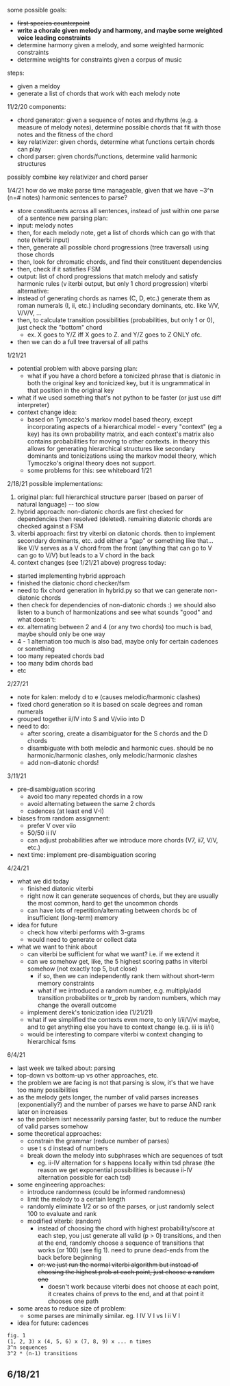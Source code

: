 some possible goals:
- ~~first species counterpoint~~
- **write a chorale given melody and harmony, and maybe some weighted voice leading constraints**
- determine harmony given a melody, and some weighted harmonic constraints
- determine weights for constraints given a corpus of music

steps:
- given a meldoy
- generate a list of chords that work with each melody note

11/2/20
components:
- chord generator: given a sequence of notes and rhythms (e.g. a measure of melody notes), determine possible chords that fit with those notes and the fitness of the chord
- key relativizer: given chords, determine what functions certain chords can play
- chord parser: given chords/functions, determine valid harmonic structures

possibly combine key relativizer and chord parser

1/4/21
how do we make parse time manageable, given that we have ~3^n (n=# notes) harmonic sentences to parse?
- store constituents across all sentences, instead of just within one parse of a sentence
new parsing plan:
- input: melody notes
- then, for each melody note, get a list of chords which can go with that note (viterbi input)
- then, generate all possible chord progressions (tree traversal) using those chords
- then, look for chromatic chords, and find their constituent dependencies
- then, check if it satisfies FSM
- output: list of chord progressions that match melody and satisfy harmonic rules (v iterbi output, but only 1 chord progression)
viterbi alternative:
- instead of generating chords as names (C, D, etc.) generate them as roman numerals (I, ii, etc.) including secondary dominants, etc. like V/V, V/V/V, ...
- then, to calculate transition possibilities (probabilities, but only 1 or 0), just check the "bottom" chord
  - ex. X goes to Y/Z iff X goes to Z. and Y/Z goes to Z ONLY ofc.
- then we can do a full tree traversal of all paths

1/21/21
- potential problem with above parsing plan:
  - what if you have a chord before a tonicized phrase that is diatonic in both the original key and tonicized key, but it is ungrammatical in that position in the original key
- what if we used something that's not python to be faster (or just use diff interpreter)
- context change idea:
  - based on Tymoczko's markov model based theory, except incorporating aspects of a hierarchical model - every "context" (eg a key) has its own probability matrix, and each context's matrix also contains probabilities for moving to other contexts. in theory this allows for generating hierarchical structures like secondary dominants and tonicizations using the markov model theory, which Tymoczko's original theory does not support.
  - some problems for this: see whiteboard 1/21

2/18/21
possible implementations:
1. original plan: full hierarchical structure parser (based on parser of natural language) -- too slow
2. hybrid approach: non-diatonic chords are first checked for dependencies then resolved (deleted). remaining diatonic chords are checked against a FSM
3. viterbi approach: first try viterbi on diatonic chords. then to implement secondary dominants, etc. add either a "gap" or something like that... like V/V serves as a V chord from the front (anything that can go to V can go to V/V) but leads to a V chord in the back
4. context changes (see 1/21/21 above)
progress today:
- started implementing hybrid approach
- finished the diatonic chord checker/fsm
- need to fix chord generation in hybrid.py so that we can generate non-diatonic chords
- then check for dependencies of non-diatonic chords :)
we should also listen to a bunch of harmonizations and see what sounds "good" and what doesn't:
- ex. alternating between 2 and 4 (or any two chords) too much is bad, maybe should only be one way
- 4 - 1 alternation too much is also bad, maybe only for certain cadences or something
- too many repeated chords bad
- too many bdim chords bad
- etc

2/27/21
- note for kalen: melody d to e (causes melodic/harmonic clashes)
- fixed chord generation so it is based on scale degrees and roman numerals
- grouped together ii/IV into S and V/viio into D
- need to do:
  - after scoring, create a disambiguator for the S chords and the D chords
  - disambiguate with both melodic and harmonic cues. should be no harmonic/harmonic clashes, only melodic/harmonic clashes
  - add non-diatonic chords!

3/11/21
- pre-disambiguation scoring
  - avoid too many repeated chords in a row
  - avoid alternating between the same 2 chords
  - cadences (at least end V-I)
- biases from random assignment:
  - prefer V over viio
  - 50/50 ii IV
  - can adjust probabilities after we introduce more chords (V7, ii7, V/V, etc.)
- next time: implement pre-disambiguation scoring


4/24/21
- what we did today
  - finished diatonic viterbi
  - right now it can generate sequences of chords, but they are usually the most common, hard to get the uncommon chords
  - can have lots of repetition/alternating between chords bc of insufficient (long-term) memory
- idea for future
  - check how viterbi performs with 3-grams
  - would need to generate or collect data
- what we want to think about
  - can viterbi be sufficient for what we want? i.e. if we extend it
  - can we somehow get, like, the 5 highest scoring paths in viterbi somehow (not exactly top 5, but close)
    - if so, then we can independently rank them without short-term memory constraints
    - what if we introduced a random number, e.g. multiply/add transition probabilites or tr_prob by random numbers, which may change the overall outcome
  - implement derek's tonicization idea (1/21/21)
  - what if we simplified the contexts even more, to only I/ii/V/vi maybe, and to get anything else you have to context change (e.g. iii is ii/ii)
  - would be interesting to compare viterbi w context changing to hierarchical fsms

6/4/21
- last week we talked about: parsing
- top-down vs bottom-up vs other approaches, etc.
- the problem we are facing is not that parsing is slow, it's that we have too many possibilities
- as the melody gets longer, the number of valid parses increases (exponentially?) and the number of parses we have to parse AND rank later on increases
- so the problem isnt necessarily parsing faster, but to reduce the number of valid parses somehow
- some theoretical approaches:
  - constrain the grammar (reduce number of parses)
  - use t s d instead of numbers
  - break down the melody into subphrases which are sequences of tsdt
    - eg. ii-IV alternation for s happens locally within tsd phrase (the reason we get exponential possibilities is because ii-IV alternation possible for each tsd)
- some engineering approaches:
  - introduce randomness (could be informed randomness)
  - limit the melody to a certain length
  - randomly eliminate 1/2 or so of the parses, or just randomly select 100 to evaluate and rank
  - modified viterbi: (random)
    - instead of choosing the chord with highest probability/score at each step, you just generate all valid (p > 0) transitions, and then at the end, randomly choose a sequence of transitions that works (or 100) (see fig 1). need to prune dead-ends from the back before beginning
    - ~~or: we just run the normal viterbi algorithm but instead of choosing the highest prob at each point, just choose a random one~~
      - doesn't work because viterbi does not choose at each point, it creates chains of prevs to the end, and at that point it chooses one path
- some areas to reduce size of problem:
  - some parses are minimally similar. eg. I IV V I vs I ii V I
- idea for future: cadences

```
fig. 1
(1, 2, 3) x (4, 5, 6) x (7, 8, 9) x ... n times
3^n sequences
3^2 * (n-1) transitions
```

6/18/21
- 